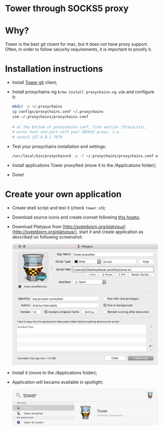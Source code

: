 Tower through SOCKS5 proxy
==========================

# Why?

Tower is the best git cloent for mac, but it does not have proxy support. Often, in order to follow security requirements, it is important to proxify it.

# Installation instructions

- Install [Tower git](https://www.git-tower.com/mac) client;

- Install proxychains-ng `brew install proxychains-ng w3m` and configure it:

    ```bash
    mkdir -p ~/.proxychains
    cp configs/proxychains.conf ~/.proxychains
    vim ~/.proxychains/proxychains.conf

    # at the bottom of proxychains.conf, find section [ProxyList],
    # enter host and port with your SOCKS5 proxy, i.e.
    # socks5 127.0.0.1 7070
    ```

- Test your proxychains installation and settings:

    ```bash
    /usr/local/bin/proxychains4 -q -f ~/.proxychains/proxychains.conf w3m ifconfig.co
    ```

- Install applications Tower proxyfied (move it to the /Applications folder);

- Done!

# Create your own application

- Create shell script and test it (check `tower.sh`);

- Download source icons and create iconset following [this howto](https://blog.macsales.com/28492-create-your-own-custom-icons-in-10-7-5-or-later);

- Download Platypus from [http://sveinbjorn.org/platypus](http://sveinbjorn.org/platypus/), start it and create application as described on following screenshot:

    ![screenshot with platypus settings](./docs/platypus-settings.png)

- Install it (move to the /Applications folder);

- Application will became available in spotlight:

    ![spotlight](./docs/spotlight.png)

